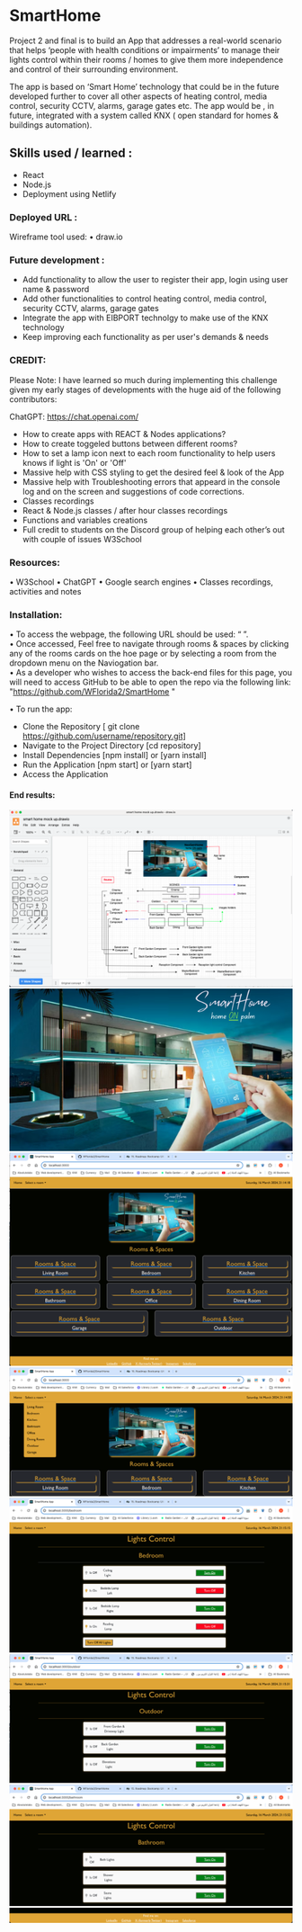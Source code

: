 # SmartHome
Project 2 and final is to build an App that addresses a real-world scenario that helps ‘people with health conditions or impairments’ to manage their lights control within their rooms / homes to give them more independence and control of their surrounding environment.  

The app is based on ‘Smart Home’ technology that could be in the future developed further to cover all other aspects of heating control, media control, security CCTV, alarms, garage gates etc. The app would be , in future, integrated with a system called KNX ( open standard for homes & buildings automation). 

## Skills used / learned :
- React
- Node.js
- Deployment using Netlify

### Deployed URL : 
Wireframe tool used:
• draw.io  

### Future development :  
- Add functionality to allow the user to register their app, login using user name & password
- Add other functionalities to control heating control, media control, security CCTV, alarms, garage gates
- Integrate the app with EIBPORT technolgy to make use of the KNX technology
- Keep improving each functionality as per user's demands & needs

### CREDIT:
Please Note: I have learned so much during implementing this challenge given my early stages of developments with the huge aid of the following contributors:

ChatGPT: https://chat.openai.com/
- How to create apps with REACT & Nodes applications?  
- How to create toggeled buttons between different rooms?  
- How to set a lamp icon next to each room functionality to help users knows if light is 'On' or 'Off'  
- Massive help with CSS styling to get the desired feel & look of the App  
- Massive help with Troubleshooting errors that appeard in the console log and on the screen and suggestions of code corrections.   
- Classes recordings  
- React & Node.js classes / after hour classes recordings  
- Functions and variables creations  
- Full credit to students on the Discord group of helping each other’s out with couple of issues   W3School  

### Resources:
• W3School • ChatGPT • Google search engines • Classes recordings, activities and notes

### Installation:
• To access the webpage, the following URL should be used: “ ”.  
• Once accessed, Feel free to navigate through rooms & spaces by clicking any of the rooms cards on the hoe page or by selecting a room from the dropdown menu on the Naviogation bar.  
• As a developer who wishes to access the back-end files for this page, you will need to access GitHub to be able to open the repo via the following link: "https://github.com/WFlorida2/SmartHome "  


• To run the app:  
- Clone the Repository [ git clone https://github.com/username/repository.git]
- Navigate to the Project Directory [cd repository]
- Install Dependencies [npm install] or [yarn install]
- Run the Application [npm start] or [yarn start]
- Access the Application


#### End results:
![First Mock-up screen](src/components/assets/images/FirstMock-Up_screen.png) 
![App logo](src/components/assets/images/SmartHome.png)
![Main Home page](src/components/assets/images/MainHomePage.png)
![Dropdown Menu](src/components/assets/images/DropdownMenu.png)
![LightControl_sample_1](src/components/assets/images/LightControl_sample_1.png)
![LightControl_sample_2](src/components/assets/images/LightControl_sample_2.png)
![LightControl_sample_3](src/components/assets/images/LightControl_sample_3.png)
![Contact Me](src/components/assets/images/ContactMe.png)